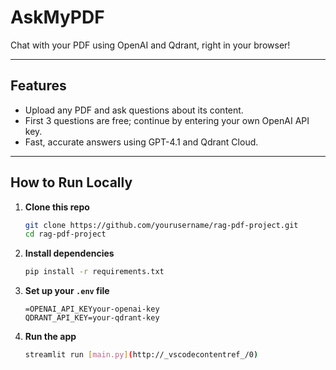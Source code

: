 # AskMyPDF

Chat with your PDF using OpenAI and Qdrant, right in your browser!

---

## Features

- Upload any PDF and ask questions about its content.
- First 3 questions are free; continue by entering your own OpenAI API key.
- Fast, accurate answers using GPT-4.1 and Qdrant Cloud.

---

## How to Run Locally

1. **Clone this repo**
    ```sh
    git clone https://github.com/yourusername/rag-pdf-project.git
    cd rag-pdf-project
    ```

2. **Install dependencies**
    ```sh
    pip install -r requirements.txt
    ```

3. **Set up your `.env` file**
    ```
    =OPENAI_API_KEYyour-openai-key
    QDRANT_API_KEY=your-qdrant-key
    ```

4. **Run the app**
    ```sh
    streamlit run [main.py](http://_vscodecontentref_/0)
    ```
